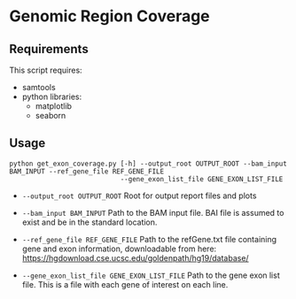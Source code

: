 # Genomic Region Coverage

## Requirements
This script requires:
 - samtools
 - python libraries:
   - matplotlib
   - seaborn

## Usage
```
python get_exon_coverage.py [-h] --output_root OUTPUT_ROOT --bam_input BAM_INPUT --ref_gene_file REF_GENE_FILE
                            --gene_exon_list_file GENE_EXON_LIST_FILE
```

- `--output_root OUTPUT_ROOT`
                        Root for output report files and plots
  
- `--bam_input BAM_INPUT`
                        Path to the BAM input file. BAI file is assumed to exist and be in the standard location.
  
- `--ref_gene_file REF_GENE_FILE`
                        Path to the refGene.txt file containing gene and exon information, downloadable from here: https://hgdownload.cse.ucsc.edu/goldenpath/hg19/database/
  
- `--gene_exon_list_file GENE_EXON_LIST_FILE`
                        Path to the gene exon list file. This is a file with each gene of interest on each line.


